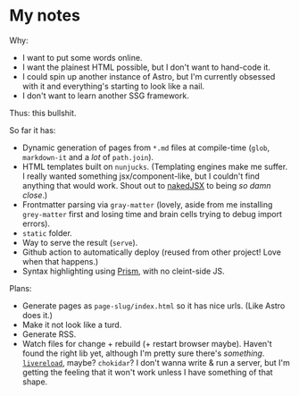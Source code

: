 # My notes

Why:

* I want to put some words online.
* I want the plainest HTML possible, but I don't want to hand-code it.
* I could spin up another instance of Astro, but I'm currently obsessed with it and everything's starting to look like a nail.
* I don't want to learn another SSG framework.

Thus: this bullshit.

So far it has:

* Dynamic generation of pages from `*.md` files at compile-time (`glob`, `markdown-it` and a *lot* of `path.join`). 
* HTML templates built on `nunjucks`. (Templating engines make me suffer. I really wanted something jsx/component-like, but I couldn't find anything that would work. Shout out to [nakedJSX](https://nakedjsx.org) to being *so damn close*.)
* Frontmatter parsing via `gray-matter` (lovely, aside from me installing `grey-matter` first and losing time and brain cells trying to debug import errors).
* `static` folder.
* Way to serve the result (`serve`).
* Github action to automatically deploy (reused from other project! Love when that happens.)
* Syntax highlighting using [Prism](https://prismjs.com/), with no cleint-side JS.

Plans:
* Generate pages as `page-slug/index.html` so it has nice urls. (Like Astro does it.)
* Make it not look like a turd.
* Generate RSS.
* Watch files for change + rebuild (+ restart browser maybe). Haven't found the right lib yet, although I'm pretty sure there's *something*. [`livereload`](https://www.npmjs.com/package/livereload), maybe? `chokidar`? I don't wanna write & run a server, but I'm getting the feeling that it won't work unless I have something of that shape. 




